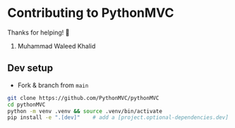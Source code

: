 # Contributing to PythonMVC

Thanks for helping! 💛
1. Muhammad Waleed Khalid


## Dev setup
- Fork & branch from `main`
```bash
git clone https://github.com/PythonMVC/pythonMVC
cd pythonMVC
python -m venv .venv && source .venv/bin/activate
pip install -e ".[dev]"    # add a [project.optional-dependencies.dev] if you like
```